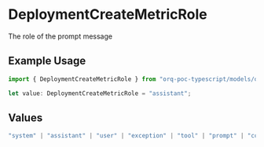 # DeploymentCreateMetricRole

The role of the prompt message

## Example Usage

```typescript
import { DeploymentCreateMetricRole } from "orq-poc-typescript/models/operations";

let value: DeploymentCreateMetricRole = "assistant";
```

## Values

```typescript
"system" | "assistant" | "user" | "exception" | "tool" | "prompt" | "correction" | "expected_output"
```